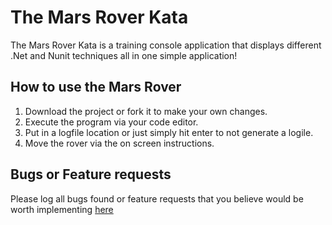 # The Mars Rover Kata
The Mars Rover Kata is a training console application that displays different .Net and Nunit techniques all in one simple application!

## How to use the Mars Rover
1. Download the project or fork it to make your own changes.
2. Execute the program via your code editor.
3. Put in a logfile location or just simply hit enter to not generate a logile.
4. Move the rover via the on screen instructions. 

## Bugs or Feature requests
Please log all bugs found or feature requests that you believe would be worth implementing [here](https://github.com/usedtoliveonmars/marsRoverKata/issues/new/choose) 
